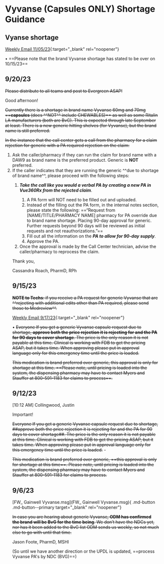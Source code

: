 # Vyvanse (Capsules ONLY) Shortage Guidance 

## Vyanse shortage

[Weekly Email 11/05/23](https://mygainwell-my.sharepoint.com/:w:/g/personal/christopher_nguyen_gainwelltechnologies_com/EVQOOIEMRSZNoPwyja4M100BMFCNxrQlaxd8q_9vBmnvOA?e=wc27Fq){:target="_blank" rel="noopener"}

•	==Please note that the brand Vyvanse shortage has stated to be over on 10/15/23==



## 9/20/23

~~Please distribute to all teams and post to Evergreen ASAP!~~ 

Good afternoon!

~~Currently there is a shortage in brand name Vyvanse 60mg and 70mg ==**capsules** (does ^^NOT^^ include CHEWABLES)== as well as some Ritalin LA manufacturers ~~(both are BvG)~~. This is expected through late September at least. There is a new generic hitting shelves (for Vyvanse), but the brand name is still preferred.~~ 

~~In the instance that the call center gets a call from the pharmacy for a claim rejection for generic with a PA required rejection on the claim:<ol><li>Ask the caller/pharmacy if they can run the claim for brand name with a DAW9 as brand name is the preferred product. Generic is **NOT** preferred.</li><li>If the caller indicates that they are running the generic ^^due to shortage of brand name^^, please proceed with the following steps:</li><ol><li>***Take the call like you would a verbal PA by creating a new PA in Vue360Rx from the rejected claim***.</li><ol><li>A PA form will NOT need to be filled out and uploaded.</li><li>Instead of the filling out the PA form, in the internal notes section, please state the following: ==“Request from [NAME/TITLE/PHARMACY NAME] pharmacy for PA override due to brand name shortage. Placing 90-day approval for generic. Further requests beyond 90 days will be reviewed as initial requests and not reauthorizations.”==</li><li>Fill out all the information on the ***PA to allow for 90-day supply***.</li><li>Approve the PA.</li></ol><li>Once the approval is made by the Call Center technician, advise the caller/pharmacy to reprocess the claim.</li></ol>~~

Thank you,

Cassandra Roach, PharmD, RPh


## 9/15/23

~~**NOTE to Techs**: if you receive a PA request for generic Vyvanse that are ^^rejecting with additional edits other than PA required, please send those to Medreview^^.~~


[Weekly Email 9/17/23](https://mygainwell-my.sharepoint.com/:w:/g/personal/christopher_nguyen_gainwelltechnologies_com/EQHIiVRMV0JItdE1xbrH084BeLCDc-v0jIcpNVe5-T1UUA?e=jonYgh){:target="_blank" rel="noopener"}

•	~~Everyone If you get a generic Vyvanse capsule request due to shortage, **approve both the price rejection it is rejecting for and the PA for 90 days to cover shortage**. The price is the only reason it is not payable at this time. Clinical is working with FDB to get the pricing ASAP, but it takes time. When approving please put in approval language only for this emergency time until the price is loaded.~~

~~This medication is brand preferred over generic, this approval is only for shortage at this time. ==Please note, until pricing is loaded into the system, the dispensing pharmacy may have to contact Myers and Stauffer at 800-591-1183 for claims to process==.~~


## 9/12/23

[10:12 AM] Collingwood, Justin

Important!

~~Everyone If you get a generic Vyvanse capsule request due to shortage, ##approve both the price rejection it is rejecting for and the PA for 90 days to cover shortage##. The price is the only reason it is not payable at this time. Clinical is working with FDB to get the pricing ASAP, but it takes time. When approving please put in approval language only for this emergency time until the price is loaded.~~ -

~~This medication is brand preferred over generic, ==this approval is only for shortage at this time==. Please note, until pricing is loaded into the system, the dispensing pharmacy may have to contact Myers and Stauffer at 800-591-1183 for claims to process.~~




## 9/6/23

[FW_ Gainwell Vyvanse.msg](FW_ Gainwell Vyvanse.msg){ .md-button .md-button--primary target="_blank" rel="noopener"}

~~In case you are hearing about generic Vyvanse, **ODM has confirmed the brand will be BvG for the time being**. We don’t have the NDCs yet, nor has it been added to the BvG list ODM sends us weekly, so not much else to go with until that time.~~

Jason Foote, PharmD, MSHI

(So until we have another direction or the UPDL is updated, ==process Vyvanse PA's by NDC (BVG)==)  
